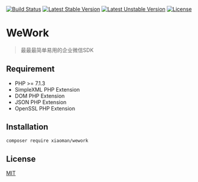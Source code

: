 [![Build Status](https://travis-ci.org/pithyone/wechat.svg?branch=master)](https://travis-ci.org/pithyone/wechat)
[![Latest Stable Version](https://poser.pugx.org/pithyone/wechat/v/stable)](https://packagist.org/packages/pithyone/wechat)
[![Latest Unstable Version](https://poser.pugx.org/pithyone/wechat/v/unstable)](https://packagist.org/packages/pithyone/wechat)
[![License](https://poser.pugx.org/pithyone/wechat/license)](https://packagist.org/packages/pithyone/wechat)

# WeWork

> 最最最简单易用的企业微信SDK

## Requirement

- PHP >= 7.1.3
- SimpleXML PHP Extension
- DOM PHP Extension
- JSON PHP Extension
- OpenSSL PHP Extension

## Installation

```bash
composer require xiaoman/wework
```

## License

[MIT](https://github.com/pithyone/wechat/blob/master/LICENSE)
